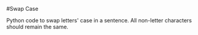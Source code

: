 #Swap Case

Python code to swap letters' case in a sentence. All non-letter characters should remain the same.